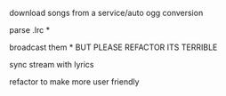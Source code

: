 download songs from a service/auto ogg conversion

parse .lrc *

broadcast them * BUT PLEASE REFACTOR ITS TERRIBLE

sync stream with lyrics

refactor to make more user friendly